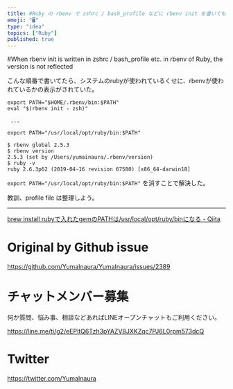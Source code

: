 ```yaml
---
title: #Ruby の rbenv で zshrc / bash_profile などに rbenv init を書いてもバージョンが反映されない
emoji: "🖥"
type: "idea"
topics: ["Ruby"]
published: true
---
```


#When rbenv init is written in zshrc / bash_profile etc. in rbenv of Ruby, the version is not reflected


こんな順番で書いてたら、システムのrubyが使われているくせに、rbenvが使われているかの表示がされていた。

```
export PATH="$HOME/.rbenv/bin:$PATH" 
eval "$(rbenv init - zsh)"

 ...

export PATH="/usr/local/opt/ruby/bin:$PATH"
```

```
$ rbenv global 2.5.3
$ rbenv version
2.5.3 (set by /Users/yumainaura/.rbenv/version)
$ ruby -v
ruby 2.6.3p62 (2019-04-16 revision 67580) [x86_64-darwin18]

```

`export PATH="/usr/local/opt/ruby/bin:$PATH"` を消すことで解決した。

教訓、profile file は整理しよう。

---

[brew install rubyで入れたgemのPATHは/usr/local/opt/ruby/binになる - Qiita](https://qiita.com/suin/items/37911b25bd72d32b907e)


# Original by Github issue

https://github.com/YumaInaura/YumaInaura/issues/2389








<!-- Update From Qiita API -->

# チャットメンバー募集


何か質問、悩み事、相談などあればLINEオープンチャットもご利用ください。

https://line.me/ti/g2/eEPltQ6Tzh3pYAZV8JXKZqc7PJ6L0rpm573dcQ





# Twitter


https://twitter.com/YumaInaura


<!-- Update From Qiita API -->


